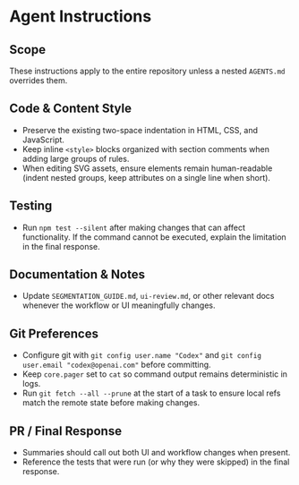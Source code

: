 # Agent Instructions

## Scope
These instructions apply to the entire repository unless a nested `AGENTS.md` overrides them.

## Code & Content Style
- Preserve the existing two-space indentation in HTML, CSS, and JavaScript.
- Keep inline `<style>` blocks organized with section comments when adding large groups of rules.
- When editing SVG assets, ensure elements remain human-readable (indent nested groups, keep attributes on a single line when short).

## Testing
- Run `npm test --silent` after making changes that can affect functionality. If the command cannot be executed, explain the limitation in the final response.

## Documentation & Notes
- Update `SEGMENTATION_GUIDE.md`, `ui-review.md`, or other relevant docs whenever the workflow or UI meaningfully changes.

## Git Preferences
- Configure git with `git config user.name "Codex"` and `git config user.email "codex@openai.com"` before committing.
- Keep `core.pager` set to `cat` so command output remains deterministic in logs.
- Run `git fetch --all --prune` at the start of a task to ensure local refs match the remote state before making changes.

## PR / Final Response
- Summaries should call out both UI and workflow changes when present.
- Reference the tests that were run (or why they were skipped) in the final response.

